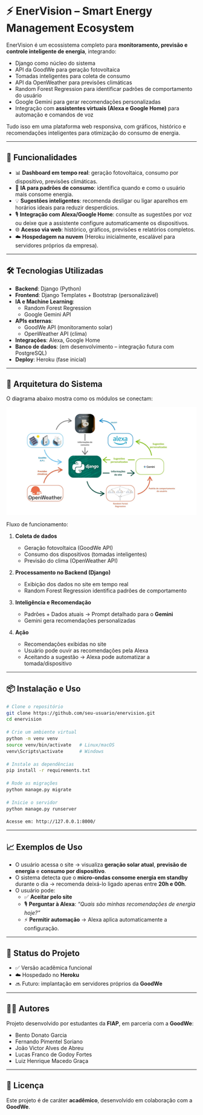 # ⚡ EnerVision – Smart Energy Management Ecosystem

EnerVision é um ecossistema completo para **monitoramento, previsão e controle inteligente de energia**, integrando:

- Django como núcleo do sistema
- API da GoodWe para geração fotovoltaica
- Tomadas inteligentes para coleta de consumo
- API da OpenWeather para previsões climáticas
- Random Forest Regression para identificar padrões de comportamento do usuário
- Google Gemini para gerar recomendações personalizadas
- Integração com **assistentes virtuais (Alexa e Google Home)** para automação e comandos de voz

Tudo isso em uma plataforma web responsiva, com gráficos, histórico e recomendações inteligentes para otimização do consumo de energia.

---

## 🚀 Funcionalidades

- 📊 **Dashboard em tempo real**: geração fotovoltaica, consumo por dispositivo, previsões climáticas.  
- 🧠 **IA para padrões de consumo**: identifica quando e como o usuário mais consome energia.  
- 💡 **Sugestões inteligentes**: recomenda desligar ou ligar aparelhos em horários ideais para reduzir desperdícios.  
- 🎙️ **Integração com Alexa/Google Home**: consulte as sugestões por voz ou deixe que a assistente configure automaticamente os dispositivos.  
- 🌐 **Acesso via web**: histórico, gráficos, previsões e relatórios completos.  
- ☁️ **Hospedagem na nuvem** (Heroku inicialmente, escalável para servidores próprios da empresa).  

---

## 🛠️ Tecnologias Utilizadas

- **Backend**: Django (Python)  
- **Frontend**: Django Templates + Bootstrap (personalizável)  
- **IA e Machine Learning**:  
  - Random Forest Regression  
  - Google Gemini API  
- **APIs externas**:  
  - GoodWe API (monitoramento solar)  
  - OpenWeather API (clima)  
- **Integrações**: Alexa, Google Home  
- **Banco de dados**: (em desenvolvimento – integração futura com PostgreSQL)  
- **Deploy**: Heroku (fase inicial)  

---

## 🔎 Arquitetura do Sistema

O diagrama abaixo mostra como os módulos se conectam:

![Arquitetura do EnerVision](./docs/arquitetura.jpg)

Fluxo de funcionamento:

1. **Coleta de dados**  
   - Geração fotovoltaica (GoodWe API)  
   - Consumo dos dispositivos (tomadas inteligentes)  
   - Previsão do clima (OpenWeather API)  

2. **Processamento no Backend (Django)**  
   - Exibição dos dados no site em tempo real  
   - Random Forest Regression identifica padrões de comportamento  

3. **Inteligência e Recomendação**  
   - Padrões + Dados atuais → Prompt detalhado para o **Gemini**  
   - Gemini gera recomendações personalizadas  

4. **Ação**  
   - Recomendações exibidas no site  
   - Usuário pode ouvir as recomendações pela Alexa  
   - Aceitando a sugestão → Alexa pode automatizar a tomada/dispositivo  

---

## 📦 Instalação e Uso

```bash
# Clone o repositório
git clone https://github.com/seu-usuario/enervision.git
cd enervision

# Crie um ambiente virtual
python -m venv venv
source venv/bin/activate   # Linux/macOS
venv\Scripts\activate      # Windows

# Instale as dependências
pip install -r requirements.txt

# Rode as migrações
python manage.py migrate

# Inicie o servidor
python manage.py runserver

Acesse em: http://127.0.0.1:8000/

```

---

## 📈 Exemplos de Uso

- O usuário acessa o site → visualiza **geração solar atual**, **previsão de energia** e **consumo por dispositivo**.  
- O sistema detecta que o **micro-ondas consome energia em standby** durante o dia → recomenda deixá-lo ligado apenas entre **20h e 00h**.  
- O usuário pode:  
  - ✅ **Aceitar pelo site**  
  - 🎙️ **Perguntar à Alexa**: *“Quais são minhas recomendações de energia hoje?”*  
  - ⚡ **Permitir automação** → Alexa aplica automaticamente a configuração.  

---

## 🧪 Status do Projeto

- ✅ Versão acadêmica funcional  
- ☁️ Hospedado no **Heroku**  
- 🔜 Futuro: implantação em servidores próprios da **GoodWe**  

---

## 👨‍💻 Autores

Projeto desenvolvido por estudantes da **FIAP**, em parceria com a **GoodWe**:  

- Bento Donato Garcia  
- Fernando Pimentel Soriano  
- João Victor Alves de Abreu  
- Lucas Franco de Godoy Fortes  
- Luiz Henrique Macedo Graça  

---

## 📜 Licença

Este projeto é de caráter **acadêmico**, desenvolvido em colaboração com a **GoodWe**.  